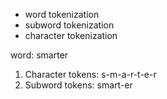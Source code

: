 - word tokenization
- subword tokenization
- character tokenization

word: smarter
1.  Character tokens: s-m-a-r-t-e-r
2.  Subword tokens: smart-er